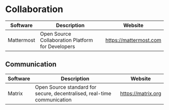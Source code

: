 # Collaboration

| Software   | Description                                       | Website                |
| ---------- | ------------------------------------------------- | ---------------------- |
| Mattermost | Open Source Collaboration Platform for Developers | https://mattermost.com |

## Communication

| Software | Description                                                             | Website            |
| -------- | ----------------------------------------------------------------------- | ------------------ |
| Matrix   | Open Source standard for secure, decentralised, real-time communication | https://matrix.org |